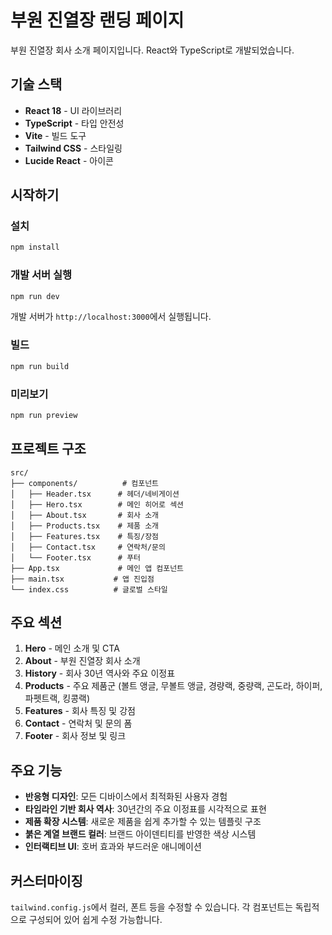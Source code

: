 # 부원 진열장 랜딩 페이지

부원 진열장 회사 소개 페이지입니다. React와 TypeScript로 개발되었습니다.

## 기술 스택

- **React 18** - UI 라이브러리
- **TypeScript** - 타입 안전성
- **Vite** - 빌드 도구
- **Tailwind CSS** - 스타일링
- **Lucide React** - 아이콘

## 시작하기

### 설치

```bash
npm install
```

### 개발 서버 실행

```bash
npm run dev
```

개발 서버가 `http://localhost:3000`에서 실행됩니다.

### 빌드

```bash
npm run build
```

### 미리보기

```bash
npm run preview
```

## 프로젝트 구조

```
src/
├── components/          # 컴포넌트
│   ├── Header.tsx      # 헤더/네비게이션
│   ├── Hero.tsx        # 메인 히어로 섹션
│   ├── About.tsx       # 회사 소개
│   ├── Products.tsx    # 제품 소개
│   ├── Features.tsx    # 특징/장점
│   ├── Contact.tsx     # 연락처/문의
│   └── Footer.tsx      # 푸터
├── App.tsx             # 메인 앱 컴포넌트
├── main.tsx           # 앱 진입점
└── index.css          # 글로벌 스타일
```

## 주요 섹션

1. **Hero** - 메인 소개 및 CTA
2. **About** - 부원 진열장 회사 소개
3. **History** - 회사 30년 역사와 주요 이정표
4. **Products** - 주요 제품군 (볼트 앵글, 무볼트 앵글, 경량랙, 중량랙, 곤도라, 하이퍼, 파펫트랙, 킹콩랙)
5. **Features** - 회사 특징 및 강점
6. **Contact** - 연락처 및 문의 폼
7. **Footer** - 회사 정보 및 링크

## 주요 기능

- **반응형 디자인**: 모든 디바이스에서 최적화된 사용자 경험
- **타임라인 기반 회사 역사**: 30년간의 주요 이정표를 시각적으로 표현
- **제품 확장 시스템**: 새로운 제품을 쉽게 추가할 수 있는 템플릿 구조
- **붉은 계열 브랜드 컬러**: 브랜드 아이덴티티를 반영한 색상 시스템
- **인터랙티브 UI**: 호버 효과와 부드러운 애니메이션

## 커스터마이징

`tailwind.config.js`에서 컬러, 폰트 등을 수정할 수 있습니다.
각 컴포넌트는 독립적으로 구성되어 있어 쉽게 수정 가능합니다.
